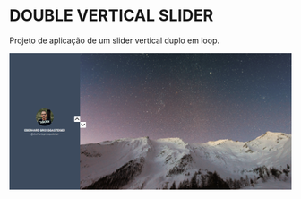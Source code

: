 # DOUBLE VERTICAL SLIDER

Projeto de aplicação de um slider vertical duplo em loop.

![Demonstração](assets/imgs/demo.png)
